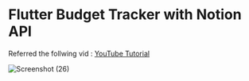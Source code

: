 # Flutter Budget Tracker with Notion API

Referred the follwing vid  : [YouTube Tutorial](https://youtu.be/3vhWx2LT-SY)



![Screenshot (26)](https://user-images.githubusercontent.com/95576716/210169553-fb45900c-69b3-434d-907f-d9dd66b40803.png)
